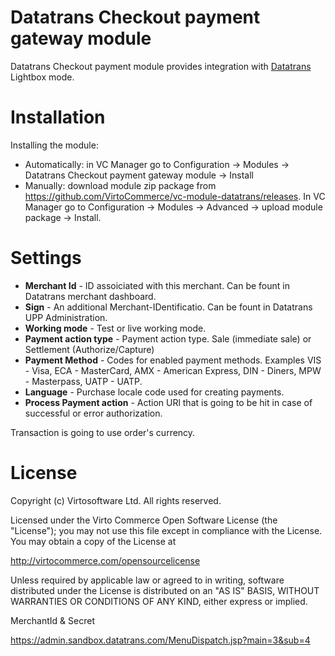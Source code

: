 # Datatrans Checkout payment gateway module
Datatrans Checkout payment  module provides integration with <a href="https://www.datatrans.ch/en" target="_blank">Datatrans</a> Lightbox mode. 

# Installation
Installing the module:
* Automatically: in VC Manager go to Configuration -> Modules -> Datatrans Checkout payment gateway module -> Install
* Manually: download module zip package from https://github.com/VirtoCommerce/vc-module-datatrans/releases. In VC Manager go to Configuration -> Modules -> Advanced -> upload module package -> Install.

# Settings
* **Merchant Id** - ID assoiciated with this merchant. Can be fount in Datatrans merchant dashboard.
* **Sign** - An additional Merchant-IDentificatio. Can be fount in Datatrans UPP Administration.
* **Working mode** - Test or live working mode.
* **Payment action type** - Payment action type. Sale (immediate sale) or Settlement (Authorize/Capture)
* **Payment Method** - Codes for enabled payment methods. Examples VIS - Visa, ECA - MasterCard, AMX - American Express, DIN - Diners, MPW - Masterpass, UATP - UATP.
* **Language** - Purchase locale code used for creating payments.
* **Process Payment action** - Action URl that is going to be hit in case of successful or error authorization.

Transaction is going to use order's currency.


# License
Copyright (c) Virtosoftware Ltd.  All rights reserved.

Licensed under the Virto Commerce Open Software License (the "License"); you
may not use this file except in compliance with the License. You may
obtain a copy of the License at

http://virtocommerce.com/opensourcelicense

Unless required by applicable law or agreed to in writing, software
distributed under the License is distributed on an "AS IS" BASIS,
WITHOUT WARRANTIES OR CONDITIONS OF ANY KIND, either express or
implied.


MerchantId & Secret

https://admin.sandbox.datatrans.com/MenuDispatch.jsp?main=3&sub=4